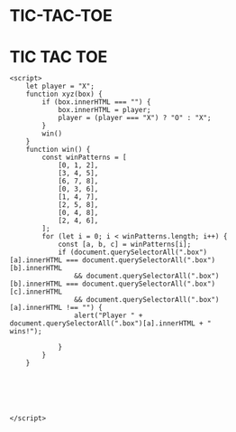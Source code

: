 # TIC-TAC-TOE
<!DOCTYPE html>
<html lang="en">
<head>
    <meta charset="UTF-8">
    <meta name="viewport" content="width=device-width, initial-scale=1.0">
    <title>TIC TAC TOE</title>
    <link rel="stylesheet" href="css/style.css">
  <style>
    *{
    margin: 0;
    padding: 0;
    box-sizing: border-box;
    text-decoration: none;
}

body{
    font-family: Arial, sans-serif;
    background-color: #000000;
    margin: 0;
    padding: 0;
}
.w-100{
    width: 100%;
}

.w-1140{
    width: 1140px;
    margin: auto;
}

h1{
    padding: 100px;
    color: white;
    text-align: center;
}

.main {
    display: flex;
    justify-content: center;
}

.main-box {
    width: 300px;
    height: 300px;
    display: flex;
    flex-direction: column;
    align-items: center;
    gap: 5px;
}

.sub-box {
    display: flex;
    gap: 10px;
}

.box {
    height: 80px;
    width: 80px;
    font-size: 30px;
    font-weight: bold;
    background-color: antiquewhite;
    border: 2px solid black;
    border-radius: 10px;
    text-align: center;
    display: flex;
    align-items: center;
    justify-content: center;
    cursor: pointer;
}

.box:hover {
    
    transform: scale(1.1);
    box-shadow: 0 4px 10px rgba(245, 231, 44, 0.784);
    transition: background-color 0.3s ease, transform 0.3s ease, box-shadow 0.3s ease;
    border-color: antiquewhite;
}
</style>
</head>
<body>
    <h1>TIC TAC TOE</h1>
    <div class="main">
        <div class="main-box">
            <div class="sub-box">
                <div class="box" onclick="xyz(this)"></div>
                <div class="box" onclick="xyz(this)"></div>
                <div class="box" onclick="xyz(this)"></div>
            </div>
            <div class="sub-box">
                <div class="box" onclick="xyz(this)"></div>
                <div class="box" onclick="xyz(this)"></div>
                <div class="box" onclick="xyz(this)"></div>
            </div>
            <div class="sub-box">
                <div class="box" onclick="xyz(this)"></div>
                <div class="box" onclick="xyz(this)"></div>
                <div class="box" onclick="xyz(this)"></div>
            </div>
        </div>
    </div>

    <script>
        let player = "X";
        function xyz(box) {
            if (box.innerHTML === "") {
                box.innerHTML = player;
                player = (player === "X") ? "O" : "X";
            }
            win()
        }
        function win() {
            const winPatterns = [
                [0, 1, 2],
                [3, 4, 5],
                [6, 7, 8],
                [0, 3, 6],
                [1, 4, 7],
                [2, 5, 8],
                [0, 4, 8],
                [2, 4, 6],
            ];
            for (let i = 0; i < winPatterns.length; i++) {
                const [a, b, c] = winPatterns[i];
                if (document.querySelectorAll(".box")[a].innerHTML === document.querySelectorAll(".box")[b].innerHTML
                    && document.querySelectorAll(".box")[b].innerHTML === document.querySelectorAll(".box")[c].innerHTML
                    && document.querySelectorAll(".box")[a].innerHTML !== "") {
                    alert("Player " + document.querySelectorAll(".box")[a].innerHTML + " wins!");

                }
            }
        }






    </script>

</body>
</html>

